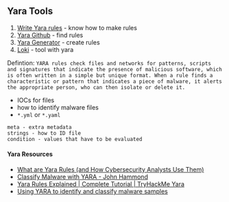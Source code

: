 ## Yara Tools

1. [Write Yara rules](https://yara.readthedocs.io/en/stable/writingrules.html) - know how to make rules
2. [Yara Github](https://github.com/Yara-Rules/rules) - find rules
3. [Yara Generator](https://github.com/Neo23x0/yarGen) - create rules
4. [Loki](https://github.com/Neo23x0/Loki) - tool with yara

Defintion: `YARA rules check files and networks for patterns, scripts and signatures that indicate the presence of malicious software, which is often written in a simple but unique format. When a rule finds a characteristic or pattern that indicates a piece of malware, it alerts the appropriate person, who can then isolate or delete it.`

- IOCs for files
- how to identify malware files
- `*.yml` or `*.yaml`

```
meta - extra metadata
strings - how to ID file
condition - values that have to be evaluated
```

#### Yara Resources 
- [What are Yara Rules (and How Cybersecurity Analysts Use Them)](https://www.youtube.com/watch?v=BM23_H2GGMA&ab_channel=GeraldAuger%2CPhD-SimplyCyber)
- [Classify Malware with YARA - John Hammond](https://youtu.be/fu71CljrxsU?si=627z5MZoseR1IorF)
- [Yara Rules Explained | Complete Tutorial | TryHackMe Yara](https://youtu.be/ahYXyv89Jts?si=hoRkDeyAVHliRzsf)
- [Using YARA to identify and classify malware samples](https://youtu.be/CJSdSd6IAnA?si=K4wII84nNqttU5qD)